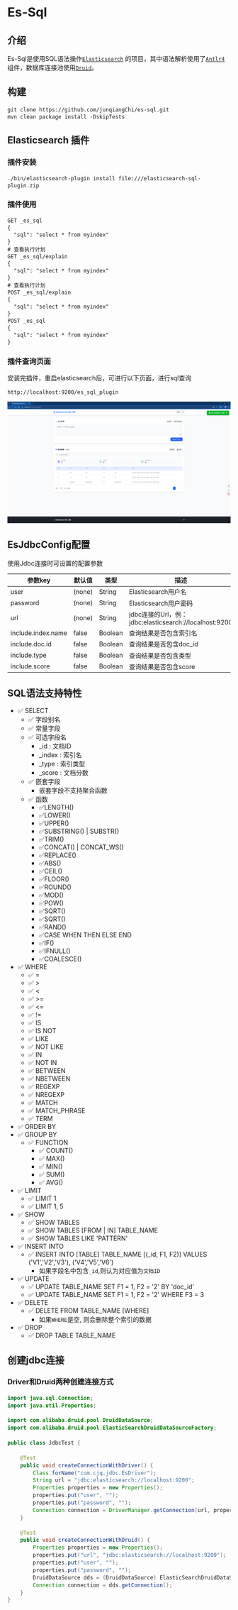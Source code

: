 # Es-Sql

## 介绍

Es-Sql是使用SQL语法操作[`Elasticsearch`](https://github.com/elastic/elasticsearch)
的项目，其中语法解析使用了[`Antlr4`](https://github.com/antlr/antlr4)
组件，数据库连接池使用[`Druid`](https://github.com/alibaba/druid)。

## 构建

```shell
git clone https://github.com/junqiangChi/es-sql.git
mvn clean package install -DskipTests
```

## Elasticsearch 插件

### 插件安装

```shell
./bin/elasticsearch-plugin install file:///elasticsearch-sql-plugin.zip
```

### 插件使用

```
GET _es_sql
{
  "sql": "select * from myindex"
}
# 查看执行计划
GET _es_sql/explain
{
  "sql": "select * from myindex"
}
# 查看执行计划
POST _es_sql/explain
{
  "sql": "select * from myindex"
}
POST _es_sql
{
  "sql": "select * from myindex"
}
```

### 插件查询页面

安装完插件，重启elasticsearch后，可进行以下页面，进行sql查询

```
http://localhost:9200/es_sql_plugin
```

[![web site](./images/Plugin-Web-zh-CN.png)]()

## EsJdbcConfig配置

使用Jdbc连接时可设置的配置参数

| 参数key              | 默认值    | 类型      | 描述                                               |
|--------------------|--------|---------|--------------------------------------------------|
| user               | (none) | String  | Elasticsearch用户名                                 |
| password           | (none) | String  | Elasticsearch用户密码                                |
| url                | (none) | String  | jdbc连接的Url，例：jdbc:elasticsearch://localhost:9200 |
| include.index.name | false  | Boolean | 查询结果是否包含索引名                                      |
| include.doc.id     | false  | Boolean | 查询结果是否包含doc_id                                   |
| include.type       | false  | Boolean | 查询结果是否包含类型                                       |
| include.score      | false  | Boolean | 查询结果是否包含score                                    |

## SQL语法支持特性

- ✅ SELECT
    - ✅ 字段别名
    - ✅ 常量字段
    - ✅ 可选字段名
        - _id : 文档ID
        - _index : 索引名
        - _type : 索引类型
        - _score : 文档分数
    - ✅ 嵌套字段
        - 嵌套字段不支持聚合函数
    - ✅ 函数
        - ✅LENGTH()
        - ✅LOWER()
        - ✅UPPER()
        - ✅SUBSTRING() | SUBSTR()
        - ✅TRIM()
        - ✅CONCAT() | CONCAT_WS()
        - ✅REPLACE()
        - ✅ABS()
        - ✅CEIL()
        - ✅FLOOR()
        - ✅ROUND()
        - ✅MOD()
        - ✅POW()
        - ✅SQRT()
        - ✅SQRT()
        - ✅RAND()
        - ✅CASE WHEN THEN ELSE END
        - ✅IF()
        - ✅IFNULL()
        - ✅COALESCE()
- ✅ WHERE
    - ✅ =
    - ✅ >
    - ✅ <
    - ✅ >=
    - ✅ <=
    - ✅ !=
    - ✅ IS
    - ✅ IS NOT
    - ✅ LIKE
    - ✅ NOT LIKE
    - ✅ IN
    - ✅ NOT IN
    - ✅ BETWEEN
    - ✅ NBETWEEN
    - ✅ REGEXP
    - ✅ NREGEXP
    - ✅ MATCH
    - ✅ MATCH_PHRASE
    - ✅ TERM
- ✅ ORDER BY
- ✅ GROUP BY
    - ✅ FUNCTION
        - ✅ COUNT()
        - ✅ MAX()
        - ✅ MIN()
        - ✅ SUM()
        - ✅ AVG()
- ✅ LIMIT
    - ✅ LIMIT 1
    - ✅ LIMIT 1, 5
- ✅ SHOW
    - ✅ SHOW TABLES
    - ✅ SHOW TABLES [FROM | IN] TABLE_NAME
    - ✅ SHOW TABLES LIKE 'PATTERN'
- ✅ INSERT INTO
    - ✅ INSERT INTO [TABLE] TABLE_NAME [(_id, F1, F2)] VALUES ('V1','V2','V3'), ('V4','V5','V6')
        - 如果字段名中包含`_id`,则认为对应值为`文档ID`
- ✅ UPDATE
    - ✅ UPDATE TABLE_NAME SET F1 = 1, F2 = '2' BY 'doc_id'
    - ✅ UPDATE TABLE_NAME SET F1 = 1, F2 = '2' WHERE F3 = 3
- ✅ DELETE
    - ✅ DELETE FROM TABLE_NAME [WHERE]
        - 如果`WHERE`是空, 则会删除整个索引的数据
- ✅ DROP
    - ✅ DROP TABLE TABLE_NAME

## 创建jdbc连接

### Driver和Druid两种创建连接方式

```java
import java.sql.Connection;
import java.util.Properties;

import com.alibaba.druid.pool.DruidDataSource;
import com.alibaba.druid.pool.ElasticSearchDruidDataSourceFactory;

public class JdbcTest {

    @Test
    public void createConnectionWithDriver() {
        Class.forName("com.cjq.jdbc.EsDriver");
        String url = "jdbc:elasticsearch://localhost:9200";
        Properties properties = new Properties();
        properties.put("user", "");
        properties.put("password", "");
        Connection connection = DriverManager.getConnection(url, properties);
    }

    @Test
    public void createConnectionWithDruid() {
        Properties properties = new Properties();
        properties.put("url", "jdbc:elasticsearch://localhost:9200");
        properties.put("user", "");
        properties.put("password", "");
        DruidDataSource dds = (DruidDataSource) ElasticSearchDruidDataSourceFactory.createDataSource(properties);
        Connection connection = dds.getConnection();
    }
}
```
